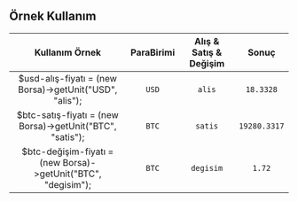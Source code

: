 ## Örnek Kullanım

|                        Kullanım Örnek                         | ParaBirimi | Alış & Satış & Değişim | Sonuç |
|:-------------------------------------------------------------:|:----------:|:----------------------:|:-----:|
|    $usd-alış-fiyatı = (new Borsa)->getUnit("USD", "alis");    |   `USD`    |         `alis`         | `18.3328` |
|   $btc-satış-fiyatı = (new Borsa)->getUnit("BTC", "satis");   |   `BTC`    |        `satis`         | `19280.3317` |
| $btc-değişim-fiyatı = (new Borsa)->getUnit("BTC", "degisim"); |   `BTC`    |       `degisim`        | `1.72` |